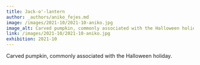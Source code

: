 ```yaml
---
title: Jack-o'-lantern
author: _authors/aniko_fejes.md
image: /images/2021-10/2021-10-aniko.jpg
image_alt: Carved pumpkin, commonly associated with the Halloween holiday.
link: /images/2021-10/2021-10-aniko.jpg
exhibition: 2021-10
---
```


Carved pumpkin, commonly associated with the Halloween holiday.